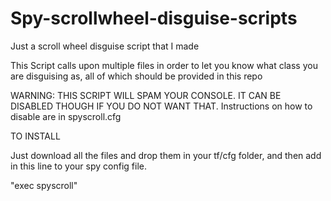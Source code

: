 # Spy-scrollwheel-disguise-scripts
Just a scroll wheel disguise script that I made

This Script calls upon multiple files in order to let you know what class you are disguising as, all of which should be provided in this repo

WARNING: THIS SCRIPT WILL SPAM YOUR CONSOLE. IT CAN BE DISABLED THOUGH IF YOU DO NOT WANT THAT. Instructions on how to disable are in spyscroll.cfg

TO INSTALL

Just download all the files and drop them in your tf/cfg folder, and then add in this line to your spy config file.

"exec spyscroll"

